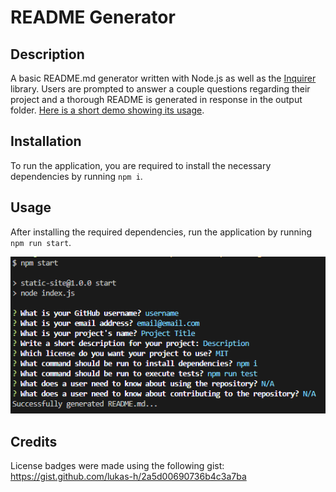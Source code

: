 # README Generator

## Description

A basic README.md generator written with Node.js as well as the [Inquirer](https://github.com/SBoudrias/Inquirer.js) library.
Users are prompted to answer a couple questions regarding their project and a thorough README is generated in response in the output folder. [Here is a short demo showing its usage](https://drive.google.com/file/d/1jLdKWqzlNkOs0LsQ28GMx7H3Dcn8ELfV/view).

## Installation

To run the application, you are required to install the necessary dependencies by running `npm i`.

## Usage

After installing the required dependencies, run the application by running `npm run start`.

![Screenshot of usage](/github/sample.png)

## Credits

License badges were made using the following gist: https://gist.github.com/lukas-h/2a5d00690736b4c3a7ba
